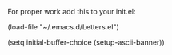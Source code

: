 For proper work add this to your init.el:

(load-file "~/.emacs.d/Letters.el")

(setq initial-buffer-choice (setup-ascii-banner))
